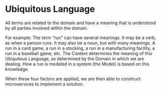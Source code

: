 # Ubiquitous Language

All terms are related to the domain and have a meaning that is understood by all parties involved within the domain.

For example: The term “run” can have several meanings. It may be a verb, as when a person runs. It may also be a noun, but with many meanings. A run in a card game, a run in a stocking, a run in a manufacturing facility, a run in a baseball game, etc. The Context determines the meaning of this Ubiquitous Language, as determined by the Domain in which we are dealing. How a run is modeled in a system (the Model) is based on this knowledge.

When these four factors are applied, we are then able to construct microservices to implement a solution.
